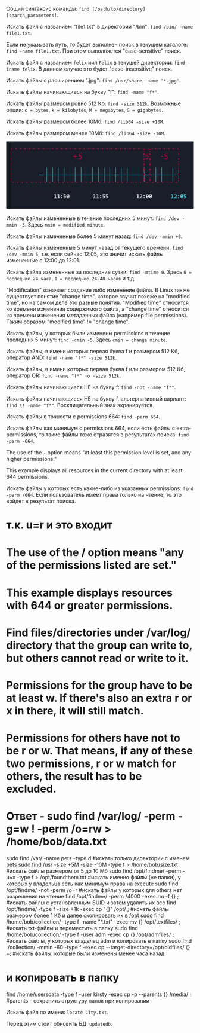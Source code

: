 Общий синтаксис команды: `find [/path/to/directory] [search_parameters]`.

Искать файл с названием "file1.txt" в директории "/bin": `find /bin/ -name file1.txt`.

Если не указывать путь, то будет выполнен поиск в текущем каталоге: `find -name file1.txt`. При этом выполняется "case-sensitive" поиск.

Искать файл с названием `felix` иил `Felix` в текущей директории: `find -iname felix`. В данном случае это будет "case-insensitive" поиск.

Искать файлы с расширением ".jpg": `find /usr/share -name '*.jpg'`.

Искать файлы начинающиеся на букву "f": `find -name "f*"`.

Искать файлы размером ровно 512 Кб: `find -size 512k`. Возможные опции: `c = bytes`, `k = kilobytes`, `M = megabytes`, `G = gigabytes`.

Искать файлы размером более 10Мб: `find /lib64 -size +10M`.

Искать файлы размером менее 10Мб: `find /lib64 -size -10M`.

<img src="image.png" width="600" height="180"><br>

Искать файлы измененные в течение последних 5 минут: `find /dev -mmin -5`. Здесь `mmin = modified minute`.

Искать файлы измененные более 5 минут назад: `find /dev -mmin +5`.

Искать файлы измененные 5 минут назад от текущего времени: `find /dev -mmin 5`, т.е. если сейчас 12:05, это значит искать файлы измененные с 12:00 до 12:01.

Искать файла измененные за последние сутки: `find -mtime 0`. Здесь `0 = последние 24 часа`, `1 = последние 24-48 часов` и т.д.

"Modification" означает создание либо изменение файла. В Linux также существует понятие "change time", которое звучит похоже на "modified time", но на самом деле это разные понятия. "Modified time" относится ко времени изменения содержимого файла, а "change time" относится ко времени изменения метаданных файла (например file permissions). Таким образом "modified time" != "change time".

Искать файлы, у которых были изменены permissions в течение последних 5 минут: `find -cmin -5`. Здесь `cmin = change minute`.

Искать файлы, в имени которых первая буква f и размером 512 Кб, оператор AND: `find -name "f*" -size 512k`.

Искать файлы, в имени которых первая буква f или размером 512 Кб, оператор OR: `find -name "f*" -o -size 512k`.

Искать файлы начинающиеся НЕ на букву f: `find -not -name "f*"`.

Искать файлы начинающиеся НЕ на букву f, альтернативный вариант: `find \! -name "f*"`. Восклицательный знак экранируется.

Искать файлы в точности с permissions 664: `find -perm 664`.

Искать файлы как минимум с permissions 664, если есть файлы с extra-permissions, то такие файлы тоже отразятся в результатах поиска: `find -perm -664`.

The use of the `-` option means "at least this permission level is set, and any higher permissions."

This example displays all resources in the current directory with at least 644 permissions.

Искать файлы у которых есть какие-либо из указанных permissions: `find -perm /664`. Если пользователь имеет права только на чтение, то это войдет в результат поиска.

# т.к. u=r и это входит
# The use of the / option means "any of the permissions listed are set."
# This example displays resources with 644 or greater permissions.

# Find files/directories under /var/log/ directory that the group can write to, but others cannot read or write to it.
# Permissions for the group have to be at least w. If there's also an extra r or x in there, it will still match.
# Permissions for others have not to be r or w. That means, if any of these two permissions, r or w match for others, the result has to be excluded.
# Ответ - sudo find /var/log/ -perm -g=w ! -perm /o=rw > /home/bob/data.txt
sudo find /var/ -name pets -type d   #искать только директории с именем pets
sudo find /usr -size +5M -size -10M -type f > /home/bob/size.txt   #искать файлы размером от 5 до 10 Мб
sudo find /opt/findme/ -perm -u=x -type f > /opt/foundthem.txt   #искать именно файлы (не папки), у которых у владельца есть как минимум права на execute
sudo find /opt/findme/ -not -perm /o=r   #искать файлы у которых для others нет разрешения на чтение
find /opt/findme/ -perm /4000 -exec rm -f {} \;   #искать файлы с установленным SUID и затем удалить их все
find /opt/findme/ -type f -size +1k -exec cp "{}" /opt/ \;   #искать файлы размером более 1 Кб и далее скопировать их в /opt
sudo find /home/bob/collection/ -type f -name "*.txt" -exec mv {} /opt/textfiles/ \;   #искать txt-файлы и переместить в папку 
sudo find /home/bob/collection/ -type f -user adm -exec cp {} /opt/admfiles/  \;   #искать файлы, у которых владелец adm и копировать в папку
sudo find ./collection/ -mmin -60 -type f -exec cp --target-directory=/opt/oldfiles/ {} +\;   #искать файлы, которые были изменены менее часа назад
# и копировать в папку

find /home/usersdata -type f -user kirsty -exec cp -p --parents {} /media/ \;   #parents - сохранить структуру папок при копировании

Искать файл по имени: `locate City.txt`.

Перед этим стоит обновить БД: `updatedb`.
